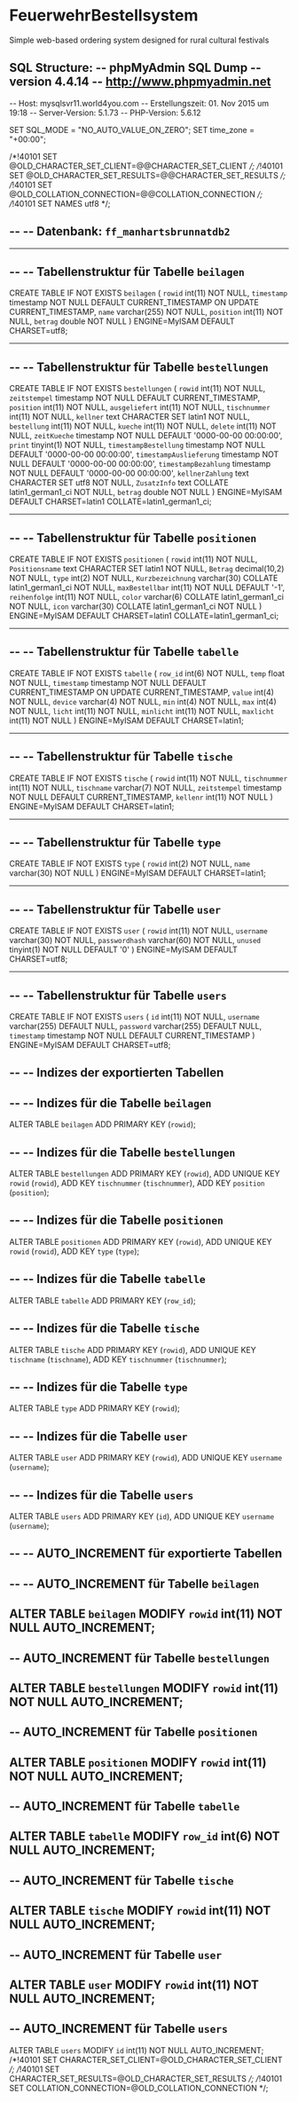 # FeuerwehrBestellsystem
Simple web-based ordering system designed for rural cultural festivals

SQL Structure:
-- phpMyAdmin SQL Dump
-- version 4.4.14
-- http://www.phpmyadmin.net
--
-- Host: mysqlsvr11.world4you.com
-- Erstellungszeit: 01. Nov 2015 um 19:18
-- Server-Version: 5.1.73
-- PHP-Version: 5.6.12

SET SQL_MODE = "NO_AUTO_VALUE_ON_ZERO";
SET time_zone = "+00:00";


/*!40101 SET @OLD_CHARACTER_SET_CLIENT=@@CHARACTER_SET_CLIENT */;
/*!40101 SET @OLD_CHARACTER_SET_RESULTS=@@CHARACTER_SET_RESULTS */;
/*!40101 SET @OLD_COLLATION_CONNECTION=@@COLLATION_CONNECTION */;
/*!40101 SET NAMES utf8 */;

--
-- Datenbank: `ff_manhartsbrunnatdb2`
--

-- --------------------------------------------------------

--
-- Tabellenstruktur für Tabelle `beilagen`
--

CREATE TABLE IF NOT EXISTS `beilagen` (
  `rowid` int(11) NOT NULL,
  `timestamp` timestamp NOT NULL DEFAULT CURRENT_TIMESTAMP ON UPDATE CURRENT_TIMESTAMP,
  `name` varchar(255) NOT NULL,
  `position` int(11) NOT NULL,
  `betrag` double NOT NULL
) ENGINE=MyISAM DEFAULT CHARSET=utf8;

-- --------------------------------------------------------

--
-- Tabellenstruktur für Tabelle `bestellungen`
--

CREATE TABLE IF NOT EXISTS `bestellungen` (
  `rowid` int(11) NOT NULL,
  `zeitstempel` timestamp NOT NULL DEFAULT CURRENT_TIMESTAMP,
  `position` int(11) NOT NULL,
  `ausgeliefert` int(11) NOT NULL,
  `tischnummer` int(11) NOT NULL,
  `kellner` text CHARACTER SET latin1 NOT NULL,
  `bestellung` int(11) NOT NULL,
  `kueche` int(11) NOT NULL,
  `delete` int(11) NOT NULL,
  `zeitKueche` timestamp NOT NULL DEFAULT '0000-00-00 00:00:00',
  `print` tinyint(1) NOT NULL,
  `timestampBestellung` timestamp NOT NULL DEFAULT '0000-00-00 00:00:00',
  `timestampAuslieferung` timestamp NOT NULL DEFAULT '0000-00-00 00:00:00',
  `timestampBezahlung` timestamp NOT NULL DEFAULT '0000-00-00 00:00:00',
  `kellnerZahlung` text CHARACTER SET utf8 NOT NULL,
  `ZusatzInfo` text COLLATE latin1_german1_ci NOT NULL,
  `betrag` double NOT NULL
) ENGINE=MyISAM DEFAULT CHARSET=latin1 COLLATE=latin1_german1_ci;

-- --------------------------------------------------------

--
-- Tabellenstruktur für Tabelle `positionen`
--

CREATE TABLE IF NOT EXISTS `positionen` (
  `rowid` int(11) NOT NULL,
  `Positionsname` text CHARACTER SET latin1 NOT NULL,
  `Betrag` decimal(10,2) NOT NULL,
  `type` int(2) NOT NULL,
  `Kurzbezeichnung` varchar(30) COLLATE latin1_german1_ci NOT NULL,
  `maxBestellbar` int(11) NOT NULL DEFAULT '-1',
  `reihenfolge` int(11) NOT NULL,
  `color` varchar(6) COLLATE latin1_german1_ci NOT NULL,
  `icon` varchar(30) COLLATE latin1_german1_ci NOT NULL
) ENGINE=MyISAM DEFAULT CHARSET=latin1 COLLATE=latin1_german1_ci;

-- --------------------------------------------------------

--
-- Tabellenstruktur für Tabelle `tabelle`
--

CREATE TABLE IF NOT EXISTS `tabelle` (
  `row_id` int(6) NOT NULL,
  `temp` float NOT NULL,
  `timestamp` timestamp NOT NULL DEFAULT CURRENT_TIMESTAMP ON UPDATE CURRENT_TIMESTAMP,
  `value` int(4) NOT NULL,
  `device` varchar(4) NOT NULL,
  `min` int(4) NOT NULL,
  `max` int(4) NOT NULL,
  `licht` int(11) NOT NULL,
  `minlicht` int(11) NOT NULL,
  `maxlicht` int(11) NOT NULL
) ENGINE=MyISAM DEFAULT CHARSET=latin1;

-- --------------------------------------------------------

--
-- Tabellenstruktur für Tabelle `tische`
--

CREATE TABLE IF NOT EXISTS `tische` (
  `rowid` int(11) NOT NULL,
  `tischnummer` int(11) NOT NULL,
  `tischname` varchar(7) NOT NULL,
  `zeitstempel` timestamp NOT NULL DEFAULT CURRENT_TIMESTAMP,
  `kellenr` int(11) NOT NULL
) ENGINE=MyISAM DEFAULT CHARSET=latin1;

-- --------------------------------------------------------

--
-- Tabellenstruktur für Tabelle `type`
--

CREATE TABLE IF NOT EXISTS `type` (
  `rowid` int(2) NOT NULL,
  `name` varchar(30) NOT NULL
) ENGINE=MyISAM DEFAULT CHARSET=latin1;

-- --------------------------------------------------------

--
-- Tabellenstruktur für Tabelle `user`
--

CREATE TABLE IF NOT EXISTS `user` (
  `rowid` int(11) NOT NULL,
  `username` varchar(30) NOT NULL,
  `passwordhash` varchar(60) NOT NULL,
  `unused` tinyint(1) NOT NULL DEFAULT '0'
) ENGINE=MyISAM DEFAULT CHARSET=utf8;

-- --------------------------------------------------------

--
-- Tabellenstruktur für Tabelle `users`
--

CREATE TABLE IF NOT EXISTS `users` (
  `id` int(11) NOT NULL,
  `username` varchar(255) DEFAULT NULL,
  `password` varchar(255) DEFAULT NULL,
  `timestamp` timestamp NOT NULL DEFAULT CURRENT_TIMESTAMP
) ENGINE=MyISAM DEFAULT CHARSET=utf8;

--
-- Indizes der exportierten Tabellen
--

--
-- Indizes für die Tabelle `beilagen`
--
ALTER TABLE `beilagen`
  ADD PRIMARY KEY (`rowid`);

--
-- Indizes für die Tabelle `bestellungen`
--
ALTER TABLE `bestellungen`
  ADD PRIMARY KEY (`rowid`),
  ADD UNIQUE KEY `rowid` (`rowid`),
  ADD KEY `tischnummer` (`tischnummer`),
  ADD KEY `position` (`position`);

--
-- Indizes für die Tabelle `positionen`
--
ALTER TABLE `positionen`
  ADD PRIMARY KEY (`rowid`),
  ADD UNIQUE KEY `rowid` (`rowid`),
  ADD KEY `type` (`type`);

--
-- Indizes für die Tabelle `tabelle`
--
ALTER TABLE `tabelle`
  ADD PRIMARY KEY (`row_id`);

--
-- Indizes für die Tabelle `tische`
--
ALTER TABLE `tische`
  ADD PRIMARY KEY (`rowid`),
  ADD UNIQUE KEY `tischname` (`tischname`),
  ADD KEY `tischnummer` (`tischnummer`);

--
-- Indizes für die Tabelle `type`
--
ALTER TABLE `type`
  ADD PRIMARY KEY (`rowid`);

--
-- Indizes für die Tabelle `user`
--
ALTER TABLE `user`
  ADD PRIMARY KEY (`rowid`),
  ADD UNIQUE KEY `username` (`username`);

--
-- Indizes für die Tabelle `users`
--
ALTER TABLE `users`
  ADD PRIMARY KEY (`id`),
  ADD UNIQUE KEY `username` (`username`);

--
-- AUTO_INCREMENT für exportierte Tabellen
--

--
-- AUTO_INCREMENT für Tabelle `beilagen`
--
ALTER TABLE `beilagen`
  MODIFY `rowid` int(11) NOT NULL AUTO_INCREMENT;
--
-- AUTO_INCREMENT für Tabelle `bestellungen`
--
ALTER TABLE `bestellungen`
  MODIFY `rowid` int(11) NOT NULL AUTO_INCREMENT;
--
-- AUTO_INCREMENT für Tabelle `positionen`
--
ALTER TABLE `positionen`
  MODIFY `rowid` int(11) NOT NULL AUTO_INCREMENT;
--
-- AUTO_INCREMENT für Tabelle `tabelle`
--
ALTER TABLE `tabelle`
  MODIFY `row_id` int(6) NOT NULL AUTO_INCREMENT;
--
-- AUTO_INCREMENT für Tabelle `tische`
--
ALTER TABLE `tische`
  MODIFY `rowid` int(11) NOT NULL AUTO_INCREMENT;
--
-- AUTO_INCREMENT für Tabelle `user`
--
ALTER TABLE `user`
  MODIFY `rowid` int(11) NOT NULL AUTO_INCREMENT;
--
-- AUTO_INCREMENT für Tabelle `users`
--
ALTER TABLE `users`
  MODIFY `id` int(11) NOT NULL AUTO_INCREMENT;
/*!40101 SET CHARACTER_SET_CLIENT=@OLD_CHARACTER_SET_CLIENT */;
/*!40101 SET CHARACTER_SET_RESULTS=@OLD_CHARACTER_SET_RESULTS */;
/*!40101 SET COLLATION_CONNECTION=@OLD_COLLATION_CONNECTION */;
